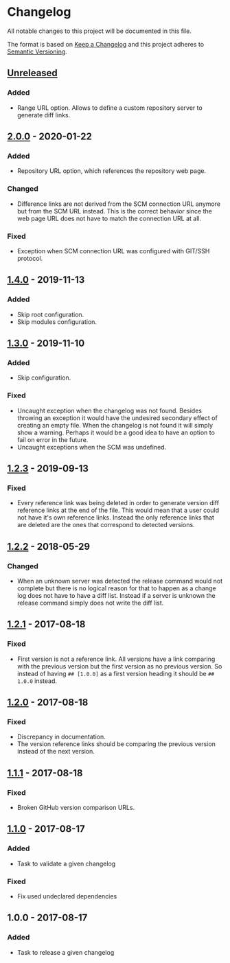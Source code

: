 # Changelog

All notable changes to this project will be documented in this file.

The format is based on [Keep a Changelog](http://keepachangelog.com/en/1.0.0/)
and this project adheres to [Semantic Versioning](http://semver.org/spec/v2.0.0.html).

## [Unreleased]

### Added

- Range URL option. Allows to define a custom repository server to generate diff links.

## [2.0.0] - 2020-01-22

### Added

- Repository URL option, which references the repository web page.

### Changed

- Difference links are not derived from the SCM connection URL anymore but from the SCM URL instead. This is the correct
  behavior since the web page URL does not have to match the connection URL at all.

### Fixed

- Exception when SCM connection URL was configured with GIT/SSH protocol.

## [1.4.0] - 2019-11-13

### Added

- Skip root configuration.
- Skip modules configuration.

## [1.3.0] - 2019-11-10

### Added

- Skip configuration.

### Fixed

- Uncaught exception when the changelog was not found. Besides throwing an exception it would have the undesired
  secondary effect of creating an empty file. When the changelog is not found it will simply show a warning. Perhaps it
  would be a good idea to have an option to fail on error in the future.
- Uncaught exceptions when the SCM was undefined.

## [1.2.3] - 2019-09-13

### Fixed

- Every reference link was being deleted in order to generate version diff reference links at the end of the file.
  This would mean that a user could not have it's own reference links. Instead the only reference links that are
  deleted are the ones that correspond to detected versions. 

## [1.2.2] - 2018-05-29

### Changed

- When an unknown server was detected the release command would not
  complete but there is no logical reason for that to happen as a change
  log does not have to have a diff list. Instead if a server is unknown the
  release command simply does not write the diff list.

## [1.2.1] - 2017-08-18

### Fixed

- First version is not a reference link. All versions have a link comparing
  with the previous version but the first version as no previous version. So
  instead of having `## [1.0.0]` as a first version heading it should be `##
  1.0.0` instead.

## [1.2.0] - 2017-08-18

### Fixed

- Discrepancy in documentation.
- The version reference links should be comparing the previous version instead
  of the next version.

## [1.1.1] - 2017-08-18

### Fixed

- Broken GitHub version comparison URLs.

## [1.1.0] - 2017-08-17

### Added

- Task to validate a given changelog

### Fixed

- Fix used undeclared dependencies

## 1.0.0 - 2017-08-17

### Added

- Task to release a given changelog

[Unreleased]: https://github.com/enear/keepachangelog-maven-plugin/compare/v2.0.0...HEAD
[2.0.0]: https://github.com/enear/keepachangelog-maven-plugin/compare/v1.4.0...v2.0.0
[1.4.0]: https://github.com/enear/keepachangelog-maven-plugin/compare/v1.3.0...v1.4.0
[1.3.0]: https://github.com/enear/keepachangelog-maven-plugin/compare/v1.2.3...v1.3.0
[1.2.3]: https://github.com/enear/keepachangelog-maven-plugin/compare/v1.2.2...v1.2.3
[1.2.2]: https://github.com/enear/keepachangelog-maven-plugin/compare/v1.2.1...v1.2.2
[1.2.1]: https://github.com/enear/keepachangelog-maven-plugin/compare/v1.2.0...v1.2.1
[1.2.0]: https://github.com/enear/keepachangelog-maven-plugin/compare/v1.1.1...v1.2.0
[1.1.1]: https://github.com/enear/keepachangelog-maven-plugin/compare/v1.1.0...v1.1.1
[1.1.0]: https://github.com/enear/keepachangelog-maven-plugin/compare/v1.0.0...v1.1.0
